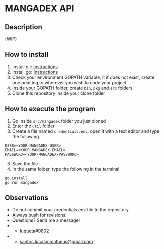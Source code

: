 # MANGADEX API

## Description

{WIP}

## How to install

1. Install git: [Instructions](https://phoenixnap.com/kb/how-to-install-git-windows)
2. Install go: [Instructions](https://go.dev/doc/install)
3. Check your environment GOPATH variable, it if does not exist, create one pointing to wherever you wish to code your project
4. Inside your GOPATH folder, create `bin`, `pkg` and `src` folders
5. Clone this repository inside your clone folder

## How to execute the program

1. Go inside `src/mangadex` folder you just cloned
2. Enter the `util` folder
2. Create a file named `credentials.env`, open it with a text editor and type the following
```
USER=<YOUR-MANGADEX-USER>
EMAIL=<YOUR-MANGADEX-EMAIL>
PASSWORD=<YOUR-MANGADEX-PASSWORD>
```
3. Save the file
4. In the same folder, type the following in the terminal
```
go install
go run mangadex
```

## Observations

* Do not commit your credentials.env file to the repository
* Always push for revisions!
* Questions? Send me a message!
* * Iuqueta#9802
* * santos.lucasmmatheus@gmail.com 